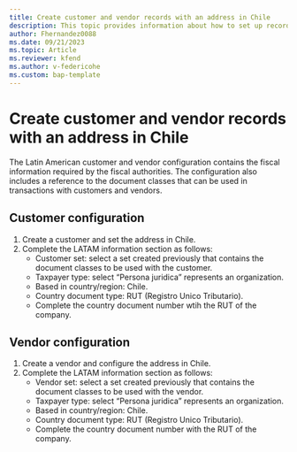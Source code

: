 ```yaml
---
title: Create customer and vendor records with an address in Chile
description: This topic provides information about how to set up records for customers and vendors located in Chile. 
author: Fhernandez0088
ms.date: 09/21/2023
ms.topic: Article
ms.reviewer: kfend
ms.author: v-federicohe
ms.custom: bap-template
---
```


# Create customer and vendor records with an address in Chile

The Latin American customer and vendor configuration contains the fiscal information required by the fiscal authorities. The configuration also includes a reference to the document classes that can be used in transactions with customers and vendors.

## Customer configuration

1. Create a customer and set the address in Chile.
2. Complete the LATAM information section as follows:
      * Customer set: select a set created previously that contains the document classes to be used with the customer.
      * Taxpayer type: select “Persona juridica” represents an organization.
    * Based in country/region: Chile.
    * Country document type: RUT (Registro Unico Tributario).
    * Complete the country document number wtih the RUT of the company.

## Vendor configuration

1. Create a vendor and configure the address in Chile.
2. Complete the LATAM information section as follows:
      * Vendor set: select a set created previously that contains the document classes to be used with the vendor.
      * Taxpayer type: select “Persona juridica” represents an organization.
    * Based in country/region: Chile.
    * Country document type: RUT (Registro Unico Tributario).
    * Complete the country document number with the RUT of the company.
